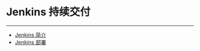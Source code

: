# Jenkins 持续交付

---

* [Jenkins 简介](/chapter22/Jenkins持续交付/Jenkins简介.md)
* [Jenkins 部署](/chapter22/Jenkins持续交付/Jenkins部署.md)